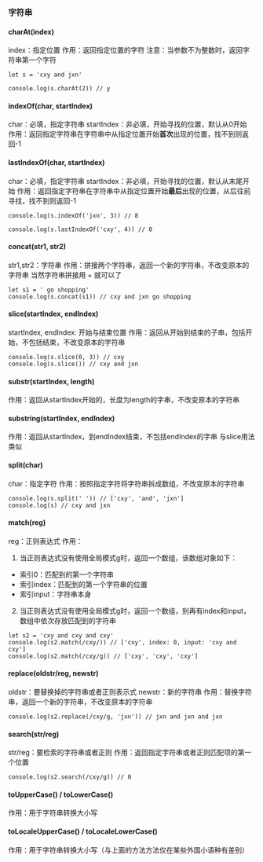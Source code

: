 ### 字符串
#### charAt(index)
index：指定位置
作用：返回指定位置的字符
注意：当参数不为整数时，返回字符串第一个字符
```
let s = 'cxy and jxn'

console.log(s.charAt(2)) // y
```
#### indexOf(char, startIndex)
char：必填，指定字符串
startIndex：非必填，开始寻找的位置，默认从0开始
作用：返回指定字符串在字符串中从指定位置开始**首次**出现的位置，找不到则返回-1
#### lastIndexOf(char, startIndex)
char：必填，指定字符串
startIndex：非必填，开始寻找的位置，默认从末尾开始
作用：返回指定字符串在字符串中从指定位置开始**最后**出现的位置，从后往前寻找，找不到则返回-1
```
console.log(s.indexOf('jxn', 3)) // 8

console.log(s.lastIndexOf('cxy', 4)) // 0
```
#### concat(str1, str2)
str1,str2：字符串
作用：拼接两个字符串，返回一个新的字符串，不改变原本的字符串
当然字符串拼接用 + 就可以了
```
let s1 = ' go shopping'
console.log(s.concat(s1)) // cxy and jxn go shopping
```
#### slice(startIndex, endIndex)
startIndex, endIndex: 开始与结束位置
作用：返回从开始到结束的子串，包括开始，不包括结束，不改变原本的字符串
```
console.log(s.slice(0, 3)) // cxy
console.log(s.slice()) // cxy and jxn
```
#### substr(startIndex, length)
作用：返回从startIndex开始的，长度为length的字串，不改变原本的字符串
#### substring(startIndex, endIndex)
作用：返回从startIndex，到endIndex结束，不包括endIndex的字串
与slice用法类似
#### split(char)
char：指定字符
作用：按照指定字符将字符串拆成数组，不改变原本的字符串
```
console.log(s.split(' ')) // ['cxy', 'and', 'jxn']
console.log(s) // cxy and jxn
```
#### match(reg)
reg：正则表达式
作用：
1. 当正则表达式没有使用全局模式g时，返回一个数组，该数组对象如下：
  + 索引0：匹配到的第一个字符串
  + 索引index：匹配到的第一个字符串的位置
  + 索引input：字符串本身
2. 当正则表达式没有使用全局模式g时，返回一个数组，别再有index和input，数组中依次存放匹配到的字符串
```
let s2 = 'cxy and cxy and cxy'
console.log(s2.match(/cxy/)) // ['cxy', index: 0, input: 'cxy and cxy']
console.log(s2.match(/cxy/g)) // ['cxy', 'cxy', 'cxy']
```
#### replace(oldstr/reg, newstr)
oldstr：要替换掉的字符串或者正则表示式
newstr：新的字符串
作用：替换字符串，返回一个新的字符串，不改变原本的字符串
```
console.log(s2.replace(/cxy/g, 'jxn')) // jxn and jxn and jxn
```
#### search(str/reg)
str/reg：要检索的字符串或者正则
作用：返回指定字符串或者正则匹配项的第一个位置
```
console.log(s2.search(/cxy/g)) // 0
```
#### toUpperCase() / toLowerCase()
作用：用于字符串转换大小写
#### toLocaleUpperCase() / toLocaleLowerCase()
作用：用于字符串转换大小写（与上面的方法方法仅在某些外国小语种有差别）